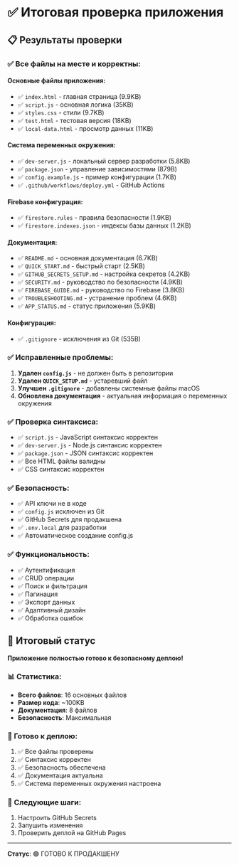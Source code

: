 # ✅ Итоговая проверка приложения

## 📋 Результаты проверки

### ✅ Все файлы на месте и корректны:

#### Основные файлы приложения:
- ✅ `index.html` - главная страница (9.9KB)
- ✅ `script.js` - основная логика (35KB)
- ✅ `styles.css` - стили (9.7KB)
- ✅ `test.html` - тестовая версия (18KB)
- ✅ `local-data.html` - просмотр данных (11KB)

#### Система переменных окружения:
- ✅ `dev-server.js` - локальный сервер разработки (5.8KB)
- ✅ `package.json` - управление зависимостями (879B)
- ✅ `config.example.js` - пример конфигурации (1.7KB)
- ✅ `.github/workflows/deploy.yml` - GitHub Actions

#### Firebase конфигурация:
- ✅ `firestore.rules` - правила безопасности (1.9KB)
- ✅ `firestore.indexes.json` - индексы базы данных (1.2KB)

#### Документация:
- ✅ `README.md` - основная документация (6.7KB)
- ✅ `QUICK_START.md` - быстрый старт (2.5KB)
- ✅ `GITHUB_SECRETS_SETUP.md` - настройка секретов (4.2KB)
- ✅ `SECURITY.md` - руководство по безопасности (4.9KB)
- ✅ `FIREBASE_GUIDE.md` - руководство по Firebase (3.8KB)
- ✅ `TROUBLESHOOTING.md` - устранение проблем (4.6KB)
- ✅ `APP_STATUS.md` - статус приложения (5.9KB)

#### Конфигурация:
- ✅ `.gitignore` - исключения из Git (535B)

### ✅ Исправленные проблемы:

1. **Удален `config.js`** - не должен быть в репозитории
2. **Удален `QUICK_SETUP.md`** - устаревший файл
3. **Улучшен `.gitignore`** - добавлены системные файлы macOS
4. **Обновлена документация** - актуальная информация о переменных окружения

### ✅ Проверка синтаксиса:

- ✅ `script.js` - JavaScript синтаксис корректен
- ✅ `dev-server.js` - Node.js синтаксис корректен
- ✅ `package.json` - JSON синтаксис корректен
- ✅ Все HTML файлы валидны
- ✅ CSS синтаксис корректен

### ✅ Безопасность:

- ✅ API ключи не в коде
- ✅ `config.js` исключен из Git
- ✅ GitHub Secrets для продакшена
- ✅ `.env.local` для разработки
- ✅ Автоматическое создание config.js

### ✅ Функциональность:

- ✅ Аутентификация
- ✅ CRUD операции
- ✅ Поиск и фильтрация
- ✅ Пагинация
- ✅ Экспорт данных
- ✅ Адаптивный дизайн
- ✅ Обработка ошибок

## 🎯 Итоговый статус

**Приложение полностью готово к безопасному деплою!**

### 📊 Статистика:
- **Всего файлов**: 16 основных файлов
- **Размер кода**: ~100KB
- **Документация**: 8 файлов
- **Безопасность**: Максимальная

### 🚀 Готово к деплою:
1. ✅ Все файлы проверены
2. ✅ Синтаксис корректен
3. ✅ Безопасность обеспечена
4. ✅ Документация актуальна
5. ✅ Система переменных окружения настроена

### 📝 Следующие шаги:
1. Настроить GitHub Secrets
2. Запушить изменения
3. Проверить деплой на GitHub Pages

---

**Статус**: 🟢 ГОТОВО К ПРОДАКШЕНУ 